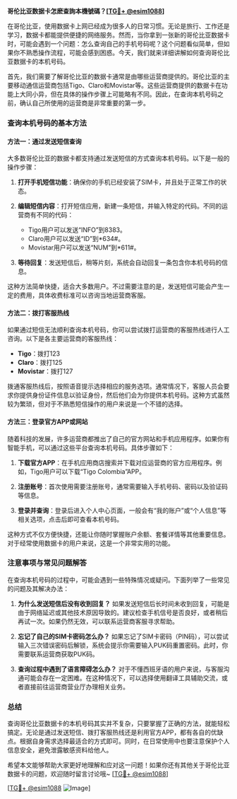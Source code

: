 **哥伦比亚数据卡怎麽查詢本機號碼？[[TG💪+ @esim1088](https://t.me/s/esim1088)]**

在哥伦比亚，使用数据卡上网已经成为很多人的日常习惯。无论是旅行、工作还是学习，数据卡都能提供便捷的网络服务。然而，当你拿到一张新的哥伦比亚数据卡时，可能会遇到一个问题：怎么查询自己的手机号码呢？这个问题看似简单，但如果你不熟悉操作流程，可能会感到困惑。今天，我们就来详细讲解如何查询哥伦比亚数据卡的本机号码。

首先，我们需要了解哥伦比亚的数据卡通常是由哪些运营商提供的。哥伦比亚的主要移动通信运营商包括Tigo、Claro和Movistar等。这些运营商提供的数据卡在功能上大同小异，但在具体的操作步骤上可能略有不同。因此，在查询本机号码之前，确认自己所使用的运营商是非常重要的第一步。

### 查询本机号码的基本方法

#### 方法一：通过发送短信查询

大多数哥伦比亚的数据卡都支持通过发送短信的方式查询本机号码。以下是一般的操作步骤：

1. **打开手机短信功能**：确保你的手机已经安装了SIM卡，并且处于正常工作的状态。
   
2. **编辑短信内容**：打开短信应用，新建一条短信，并输入特定的代码。不同的运营商有不同的代码：
   - Tigo用户可以发送“INFO”到8383。
   - Claro用户可以发送“ID”到*634#。
   - Movistar用户可以发送“NUM”到*611#。

3. **等待回复**：发送短信后，稍等片刻，系统会自动回复一条包含你本机号码的信息。

这种方法简单快捷，适合大多数用户。不过需要注意的是，发送短信可能会产生一定的费用，具体收费标准可以咨询当地运营商客服。

#### 方法二：拨打客服热线

如果通过短信无法顺利查询本机号码，你可以尝试拨打运营商的客服热线进行人工咨询。以下是各主要运营商的客服热线：

- **Tigo**：拨打123
- **Claro**：拨打125
- **Movistar**：拨打127

拨通客服热线后，按照语音提示选择相应的服务选项。通常情况下，客服人员会要求你提供身份证件信息以验证身份，然后他们会为你提供本机号码。这种方式虽然较为繁琐，但对于不熟悉短信操作的用户来说是一个不错的选择。

#### 方法三：登录官方APP或网站

随着科技的发展，许多运营商都推出了自己的官方网站和手机应用程序。如果你有智能手机，可以通过这些平台查询本机号码。具体步骤如下：

1. **下载官方APP**：在手机应用商店搜索并下载对应运营商的官方应用程序。例如，Tigo用户可以下载“Tigo Colombia”APP。

2. **注册账号**：首次使用需要注册账号，通常需要输入手机号码、密码以及验证码等信息。

3. **登录并查询**：登录后进入个人中心页面，一般会有“我的账户”或“个人信息”等相关选项，点击后即可查看本机号码。

这种方式不仅方便快捷，还能让你随时掌握账户余额、套餐详情等其他重要信息。对于经常使用数据卡的用户来说，这是一个非常实用的功能。

### 注意事项与常见问题解答

在查询本机号码的过程中，可能会遇到一些特殊情况或疑问。下面列举了一些常见的问题及其解决办法：

1. **为什么发送短信后没有收到回复？**
   如果发送短信后长时间未收到回复，可能是由于网络延迟或其他技术原因导致的。建议检查手机信号是否良好，或者稍后再试一次。如果仍然无效，可以联系运营商客服寻求帮助。

2. **忘记了自己的SIM卡密码怎么办？**
   如果忘记了SIM卡密码（PIN码），可以尝试输入三次错误密码后解锁，系统会提示你需要输入PUK码重置密码。此时，你需要联系运营商获取PUK码。

3. **查询过程中遇到了语言障碍怎么办？**
   对于不懂西班牙语的用户来说，与客服沟通可能会存在一定困难。在这种情况下，可以选择使用翻译工具辅助交流，或者直接前往运营商营业厅办理相关业务。

### 总结

查询哥伦比亚数据卡的本机号码其实并不复杂，只要掌握了正确的方法，就能轻松搞定。无论是通过发送短信、拨打客服热线还是利用官方APP，都有各自的优缺点。根据自身需求选择最适合的方式即可。同时，在日常使用中也要注意保护个人信息安全，避免泄露敏感资料给他人。

希望本文能够帮助大家更好地理解和应对这一问题！如果你还有其他关于哥伦比亚数据卡的问题，欢迎随时留言讨论哦~ [[TG💪+ @esim1088](https://t.me/s/esim1088)]

[[TG💪+ @esim1088](https://t.me/s/esim1088) ![Image](https://i.postimg.cc/4NQfJmqS/Snipaste-2025-05-13-00-14-12.png)]